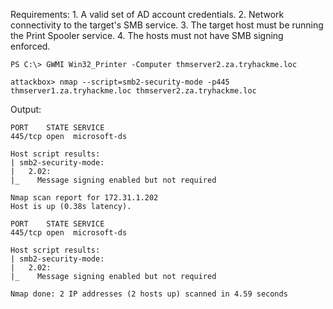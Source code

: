 Requirements:
	1. A valid set of AD account credentials.
	2. Network connectivity to the target's SMB service.
	3. The target host must be running the Print Spooler service.
	4. The hosts must not have SMB signing enforced.

```
PS C:\> GWMI Win32_Printer -Computer thmserver2.za.tryhackme.loc
```

```
attackbox> nmap --script=smb2-security-mode -p445 thmserver1.za.tryhackme.loc thmserver2.za.tryhackme.loc
```

Output:
```
PORT    STATE SERVICE
445/tcp open  microsoft-ds

Host script results:
| smb2-security-mode: 
|   2.02: 
|_    Message signing enabled but not required

Nmap scan report for 172.31.1.202
Host is up (0.38s latency).

PORT    STATE SERVICE
445/tcp open  microsoft-ds

Host script results:
| smb2-security-mode: 
|   2.02: 
|_    Message signing enabled but not required

Nmap done: 2 IP addresses (2 hosts up) scanned in 4.59 seconds
```